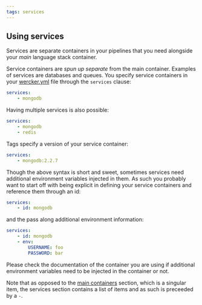 ```yaml
---
tags: services
---
```


## Using services

Services are separate containers in your pipelines that you need
alongside your *main* language stack container.

Service containers are *spun up separate* from the main container.
Examples of services are databases and queues. You specify service
containers in your [wercker.yml](/docs/wercker-yml/creating-a-yml.html) file through the `services` clause:

```yaml
services:
    - mongodb
```

Having multiple services is also possible:

```yaml
services:
    - mongodb
    - redis
```

Tags specify a version of your service container:

```yaml
services:
    - mongodb:2.2.7
```

Though the above syntax is short and sweet, sometimes services need
additional environment variables injected in them. As such you probably
want to start off with being explicit in defining your service containers and
reference them through an id:

```yaml
services:
    - id: mongodb
```

and the pass along additional environment information:

```yaml
services:
    - id: mongodb
    - env:
        USERNAME: foo
        PASSWORD: bar
```

Please check the documentation of the container you are using if
additional environment variables need to be injected in the container or
not.

Note that as opposed to the [main containers](/docs/containers/using-containers.html) section, which is a singular item,
the services section contains a list of items and as such is preceeded by a `-`.
